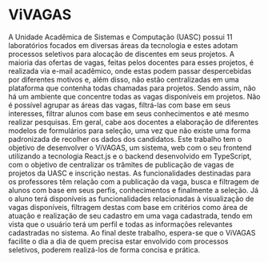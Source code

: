 # ViVAGAS

A Unidade Acadêmica de Sistemas e Computação (UASC) possui 11 laboratórios focados em diversas áreas da tecnologia e estes adotam processos seletivos para alocação de discentes em seus projetos. A maioria das ofertas de vagas, feitas pelos docentes para esses projetos, é realizada via e-mail acadêmico, onde estas podem passar despercebidas por diferentes motivos e, além disso, não estão centralizadas em uma plataforma que contenha todas chamadas para projetos. Sendo assim, não há um ambiente que concentre todas as vagas disponíveis em projetos. Não é possível agrupar as áreas das vagas, filtrá-las com base em seus interesses, filtrar alunos com base em seus conhecimentos e até mesmo realizar pesquisas. Em geral, cabe aos docentes a elaboração de diferentes modelos de formulários para seleção, uma vez que não existe uma forma padronizada de recolher os dados dos candidatos. Este trabalho tem o objetivo de desenvolver o ViVAGAS, um sistema, web com o seu frontend utilizando a tecnologia React.js e o backend desenvolvido em TypeScript, com o objetivo de centralizar os trâmites de publicação de vagas de projetos da UASC e inscrição nestas. As funcionalidades destinadas para os professores têm relação com a publicação da vaga, busca e filtragem de alunos com base em seus perfis, conhecimentos e finalmente a seleção. Já o aluno terá disponíveis as funcionalidades relacionadas à visualização de vagas disponíveis, filtragem destas com base em critérios como área de atuação e realização de seu cadastro em uma  vaga cadastrada, tendo em vista que o usuário terá um perfil e todas as informações relevantes cadastradas no sistema. Ao final deste trabalho, espera-se que o ViVAGAS facilite o dia a dia de quem precisa estar envolvido com processos seletivos, poderem realizá-los de forma concisa e prática.
